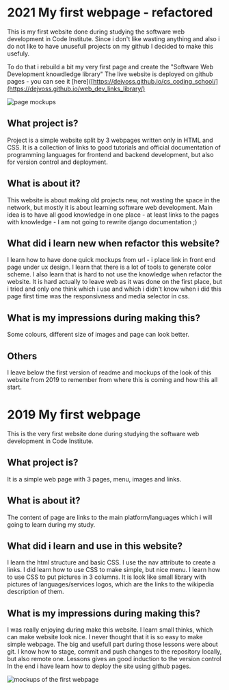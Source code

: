 # 2021 My first webpage - refactored

This is my first website done during studying the software web development in Code Institute.
Since i don't like wasting anything
and also i do not like to have unusefull projects on my github 
I decided to make this usefuly.

To do that i rebuild a bit my very first page and create the "Software Web Development knowdledge library"
The live website is deployed on github pages - you can see it [here]([https://dejvoss.github.io/cs_coding_school/](https://dejvoss.github.io/web_dev_links_library/)

![page mockups](images/2nd_mockups.png)

## What project is?

Project is a simple website split by 3 webpages written only in HTML and CSS. 
It is a collection of links to good tutorials and official documentation of programming languages for frontend and backend development, but also for version control and deployment.

## What is about it?

This website is about making old projects new, not wasting the space in the network, but mostly
it is about learning software web development.
Main idea is to have all good knowledge in one place - at least links to the pages with knowledge - I am not going to rewrite django documentation ;)

## What did i learn new when refactor this website?

I learn how to have done quick mockups from url - i place link in front end page under ux design.
I learn that there is a lot of tools to generate color scheme.
I also learn that is hard to not use the knowledge when refactor the website. It is hard actually to leave web as it was done on the first place, but i tried and only one think which i use and which i didn't know when i did this page first time was the responsivness and media selector in css.

## What is my impressions during making this?

Some colours, different size of images and page can look better.


## Others

I leave below the first version of readme and mockups of the look of this website from 2019 to remember from where this is coming and how this all start.
# 2019 My first webpage

This is the very first website done during studying the software web development in Code Institute.

## What project is?

It is a simple web page with 3 pages, menu, images and links. 

## What is about it?

The content of page are links to the main platform/languages which i will going to learn during my study.

## What did i learn and use in this website?

I learn the html structure and basic CSS.
I use the nav attribute to create a links.
I did learn how to use CSS to make simple, but nice menu.
I learn how to use CSS to put pictures in 3 columns. It is look like small library
with pictures of languages/services logos, which are the links to the wikipedia description
of them.

## What is my impressions during making this?

I was really enjoying during make this website. I learn small thinks,
which can make website look nice. I never thought that it is so easy to make simple webpage.
The big and usefull part during those lessons were about git. I know how to stage, commit and push changes to the repository locally, but also remote one.
Lessons gives an good induction to the version control
In the end i have learn how to deploy the site using github pages.

![mockups of the first webpage](images/1st_mockups.png)
